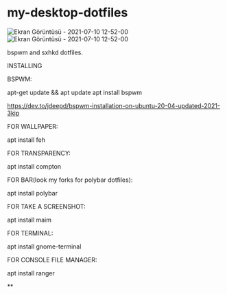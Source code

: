 # my-desktop-dotfiles


![Ekran Görüntüsü - 2021-07-10 12-52-00](https://user-images.githubusercontent.com/79804960/125159084-c8be2c00-e17d-11eb-9ed2-f8ce501e1f02.png)
![Ekran Görüntüsü - 2021-07-10 12-52-00](https://user-images.githubusercontent.com/79804960/125159083-c5c33b80-e17d-11eb-840d-ff669337cb17.png)



bspwm and sxhkd dotfiles.

INSTALLING

BSPWM:

apt-get update && apt update
apt install bspwm 

https://dev.to/jdeepd/bspwm-installation-on-ubuntu-20-04-updated-2021-3kip

FOR WALLPAPER:

apt install feh

FOR TRANSPARENCY:

apt install compton

FOR BAR(look my forks for polybar dotfiles):

apt install polybar

FOR TAKE A SCREENSHOT:

apt install maim

FOR TERMINAL:

apt install gnome-terminal

FOR CONSOLE FILE MANAGER:

apt install ranger

**




